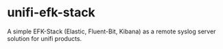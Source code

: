 # unifi-efk-stack
A simple EFK-Stack (Elastic, Fluent-Bit, Kibana) as a remote syslog server solution for unifi products.

